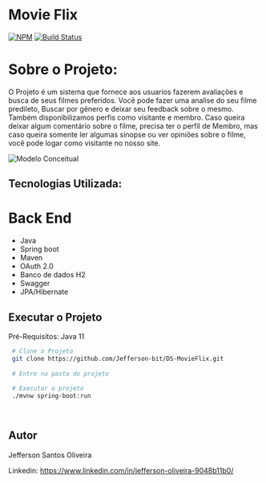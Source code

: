 # Movie Flix
[![NPM](https://img.shields.io/apm/l/react)](https://github.com/Jefferson-bit/DS-MovieFlix/blob/main/LICENSE)
[![Build Status](https://travis-ci.org/dwyl/learn-travis.svg?branch=master)](https://travis-ci.org/dwyl/learn-travis)

# Sobre o Projeto:

O Projeto é um sistema que fornece aos usuarios fazerem avaliações e busca de seus filmes preferidos. Você pode fazer uma analise do seu filme predileto,
Buscar por gênero e deixar seu feedback sobre o mesmo. Também disponibilizamos perfis como visitante e membro. Caso queira deixar algum comentário
sobre o filme, precisa ter o perfil de Membro, mas caso queira somente ler algumas sinopse ou ver opiniões sobre o filme, você pode logar
como visitante no nosso site. 

![Modelo Conceitual](https://snipboard.io/D2wyB9.jpg)

## Tecnologias Utilizada:

# Back End
   * Java 
   * Spring boot
   * Maven 
   * OAuth 2.0
   * Banco de dados H2
   * Swagger
   * JPA/Hibernate
 
 ## Executar o Projeto
 Pré-Requisitos: Java 11
 ```bash
  # Clone o Projeto
  git clone https://github.com/Jefferson-bit/DS-MovieFlix.git
  
  # Entre na pasta do projeto
  
  # Executar o projeto
  ./mvnw spring-boot:run

  
 ```

 ## Autor
 Jefferson Santos Oliveira
 
 Linkedin: https://www.linkedin.com/in/jefferson-oliveira-9048b11b0/
